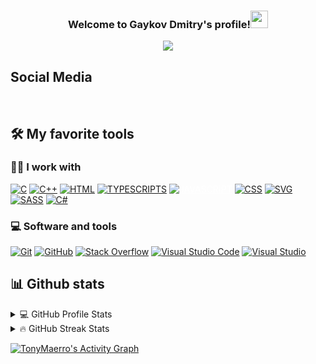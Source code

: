 <h3 align="center">
  Welcome to Gaykov Dmitry's profile!<img src="https://media.giphy.com/media/hvRJCLFzcasrR4ia7z/giphy.gif" width="28"> 
</h3>

<p align="center">
  <a href="https://github.com/DenverCoder1/readme-typing-svg"><img src="https://readme-typing-svg.herokuapp.com/?lines=Student%20of%20BSTU;Always%20learning%20new%20things;From%20DimAnder&font=Fira%20Code&center=true&width=440&height=45&color=f75c7e&vCenter=true&size=22"></a>
</p>

## Social Media

<a href="https://github.com/TonyMaerro"><img alt="" src="https://custom-icon-badges.herokuapp.com/badge/GitHub-000000.svg?style=flat-square&logo=github&logoColor=white"></a>
<a href="https://www.instagram.com/dima_gaykov/"><img alt="" src="https://custom-icon-badges.herokuapp.com/badge/Instagram-ee00ac.svg?style=flat-square&logo=instagram&logoColor=white"></a>
<a href="https://vk.com/dgaykov1"><img alt="" src="https://custom-icon-badges.herokuapp.com/badge/VK-00009f.svg?style=flat-square&logo=vk&logoColor=white"></a>

## 🛠️ My favorite tools

### 👨‍💻 I work with
<p>
    <a href="https://github.com/search?q=user%3ATonyMaerro+language%3Ac"><img alt="C" src="https://custom-icon-badges.herokuapp.com/badge/C-03599C.svg?style=flat-square&logo=c-in-hexagon&logoColor=white"></a>
    <a href="https://github.com/search?q=user%3ATonyMaerro+language%3Acpp"><img alt="C++" src="https://custom-icon-badges.herokuapp.com/badge/C++-11038A.svg?style=flat-square&logo=cpp2&logoColor=white"></a>
    <a href="https://github.com/search?q=user%3ATonyMaerro+language%3Ahtml"><img alt="HTML" src="https://img.shields.io/badge/HTML-E34F26.svg?style=flat-square&logo=html5&logoColor=white"></a>
  <a href="https://github.com/search?q=user%3ATonyMaerro+language%3Atypescript"><img alt="TYPESCRIPTS" src="https://img.shields.io/badge/TypeScript-0000aa.svg?style=flat-square&logo=typescript&logoColor=white"></a>
    <a  style="color: white" href="https://github.com/search?q=user%3ATonyMaerro+language%3Ajavascript"><img alt="JAVASCRIPT" src="https://img.shields.io/badge/JavaScript-eeaa00.svg?style=flat-square&logo=javascript&logoColor=white"></a>
    <a href="https://github.com/search?q=user%3ATonyMaerro+language%3Acss"><img alt="CSS" src="https://img.shields.io/badge/CSS-1572B6.svg?style=flat-square&logo=css3&logoColor=white"></a>
  <a href="https://github.com/search?q=user%3ATonyMaerro+language%3Asvg"><img alt="SVG" src="https://img.shields.io/badge/SVG%2BXML-e0982c.svg?style=flat-square&logo=svg&logoColor=white"></a>
    <a href="https://github.com/search?q=user%3ATonyMaerro+language%3Asass"><img alt="SASS" src="https://img.shields.io/badge/Sass-5500aa.svg?style=flat-square&logo=SASS&logoColor=white"></a>
  <a href="https://github.com/search?q=user%3ATonyMaerro+language%3Acsharp"><img alt="C#" src="https://img.shields.io/badge/CS-5151ff.svg?style=flat-square&logo=CSHARP&logoColor=white"></a>

</p>

### 💻 Software and tools
<p>
    <a href="https://git-scm.com/"><img alt="Git" src="https://img.shields.io/badge/Git-F05033.svg?style=flat-square&logo=git&logoColor=white"></a>
    <a href="https://github.com/"><img alt="GitHub" src="https://img.shields.io/badge/GitHub-000001.svg?style=flat-square&logo=github&logoColor=white"></a>
    <a href="https://ru.stackoverflow.com/"><img alt="Stack Overflow" src="https://img.shields.io/badge/-Stack%20Overflow-FE7A16?style=flat-square&logo=stack-overflow&logoColor=white"></a>
    <a href="https://code.visualstudio.com/"><img alt="Visual Studio Code" src="https://img.shields.io/badge/Visual%20Studio%20Code-0078d7.svg?style=flat-square&logo=visual-studio-code&logoColor=white"></a>
    <a href="https://visualstudio.microsoft.com/"><img alt="Visual Studio" src="https://img.shields.io/badge/Visual%20Studio-8b00ff.svg?style=flat-square&logo=visual-studio&logoColor=ffffff"></a>
 </p>
    

## 📊 Github stats


<details> 
  <summary>💻 GitHub Profile Stats</summary>
  <br/>
    <a href="https://github.com/TonyMaerro"><img alt="TonyMaerro's Github Stats" src="https://denvercoder1-github-readme-stats.vercel.app/api/?username=TonyMaerro&show_icons=true&count_private=true&theme=react&hide_border=true&bg_color=1F222E&title_color=F85D7F&icon_color=F8D866" height="192px"/></a>
  <a href="https://github.com/TonyMaerro"><img alt="TonyMaerro's Top Languages" src="https://github-readme-stats.vercel.app/api/top-langs/?username=TonyMaerro&langs_count=8&layout=compact&theme=react&hide_border=true&bg_color=1F222E&title_color=F85D7F&icon_color=F8D866&hide=Jupyter%20Notebook" height="192px"/></a>
  <br/>
</details>

<details> 
  <summary>🔥 GitHub Streak Stats</summary>
  <br/>
    <a href="https://github.com/TonyMaerro">
    <img alt="TonyMaerro's streak" src="https://github-readme-streak-stats.herokuapp.com/?user=TonyMaerro&theme=monokai-metallian&hide_border=true"/>
  </a>
  <br/>
</details>

<a href="https://github.com/TonyMaerro"><img alt="TonyMaerro's Activity Graph" src="https://denvercoder1-activity-graph.herokuapp.com/graph/?username=TonyMaerro&bg_color=1F222E&color=F8D866&line=F85D7F&point=FFFFFF&hide_border=true" /></a>

